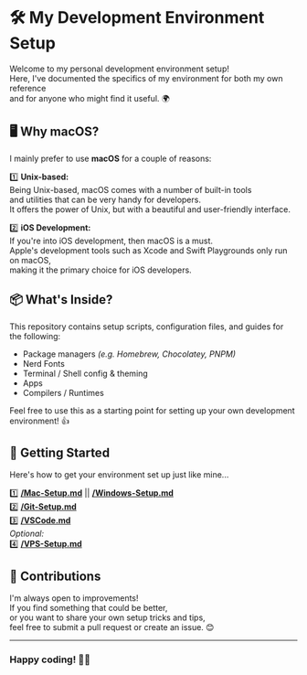 # 🛠 My Development Environment Setup
Welcome to my personal development environment setup!  
Here, I've documented the specifics of my environment for both my own reference  
and for anyone who might find it useful. 🌍


## 🖥 Why macOS?
I mainly prefer to use **macOS** for a couple of reasons:

1️⃣ **Unix-based:**  
Being Unix-based, macOS comes with a number of built-in tools  
and utilities that can be very handy for developers.  
It offers the power of Unix, but with a beautiful and user-friendly interface.

2️⃣ **iOS Development:**  
If you're into iOS development, then macOS is a must.  
Apple's development tools such as Xcode and Swift Playgrounds only run on macOS,  
making it the primary choice for iOS developers.


## 📦 What's Inside?
This repository contains setup scripts, configuration files, and guides for the following:

- Package managers *(e.g. Homebrew, Chocolatey, PNPM)*
- Nerd Fonts
- Terminal / Shell config & theming
- Apps
- Compilers / Runtimes

Feel free to use this as a starting point for setting up your own development environment! 👍


## 🚀 Getting Started
Here's how to get your environment set up just like mine...

1️⃣ **[/Mac-Setup.md](/Mac-Setup.md)** || **[/Windows-Setup.md](/Windows-Setup.md)**  
2️⃣ **[/Git-Setup.md](/Git-Setup.md)**  
3️⃣ **[/VSCode.md](/VSCode.md)**  
*Optional:*  
4️⃣ **[/VPS-Setup.md](/VPS-Setup.md)**


## 🙏 Contributions
I'm always open to improvements!  
If you find something that could be better,  
or you want to share your own setup tricks and tips,  
feel free to submit a pull request or create an issue. 😊

---

### Happy coding! 🧑‍💻

